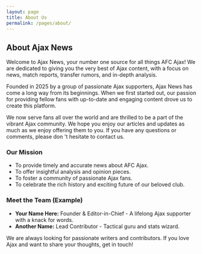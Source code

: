```yaml
---
layout: page
title: About Us
permalink: /pages/about/
---
```


## About Ajax News

Welcome to Ajax News, your number one source for all things AFC Ajax! We are dedicated to giving you the very best of Ajax content, with a focus on news, match reports, transfer rumors, and in-depth analysis.

Founded in 2025 by a group of passionate Ajax supporters, Ajax News has come a long way from its beginnings. When we first started out, our passion for providing fellow fans with up-to-date and engaging content drove us to create this platform.

We now serve fans all over the world and are thrilled to be a part of the vibrant Ajax community. We hope you enjoy our articles and updates as much as we enjoy offering them to you. If you have any questions or comments, please don
't hesitate to contact us.

### Our Mission

*   To provide timely and accurate news about AFC Ajax.
*   To offer insightful analysis and opinion pieces.
*   To foster a community of passionate Ajax fans.
*   To celebrate the rich history and exciting future of our beloved club.

### Meet the Team (Example)

*   **Your Name Here:** Founder & Editor-in-Chief - A lifelong Ajax supporter with a knack for words.
*   **Another Name:** Lead Contributor - Tactical guru and stats wizard.

We are always looking for passionate writers and contributors. If you love Ajax and want to share your thoughts, get in touch!
